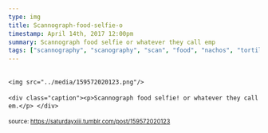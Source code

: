 ```yaml
---
type: img
title: Scannograph-food-selfie-o
timestamp: April 14th, 2017 12:00pm
summary: Scannograph food selfie or whatever they call emp 
tags: ["scannography", "scanography", "scan", "food", "nachos", "tortilla", "chips", "salsa", "edible", "photography"]
---
```


                
                
                
                                                                                        <img src="../media/159572020123.png"/>
                                                                                          <div class="caption"><p>Scannograph food selfie! or whatever they call em.</p> </div>
                                    
                
                
                
                
                                
<small>source: https://saturdayxiii.tumblr.com/post/159572020123</small>